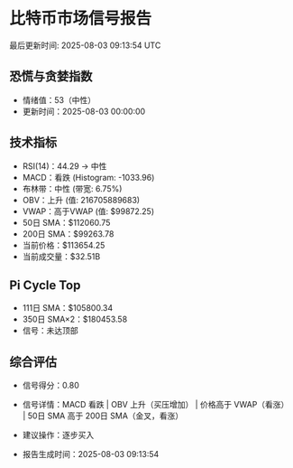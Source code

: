 # 比特币市场信号报告

最后更新时间: 2025-08-03 09:13:54 UTC

## 恐慌与贪婪指数
- 情绪值：53（中性）
- 更新时间：2025-08-03 00:00:00

## 技术指标
- RSI(14)：44.29 → 中性
- MACD：看跌 (Histogram: -1033.96)
- 布林带：中性 (带宽: 6.75%)
- OBV：上升 (值: 216705889683)
- VWAP：高于VWAP (值: $99872.25)
- 50日 SMA：$112060.75
- 200日 SMA：$99263.78
- 当前价格：$113654.25
- 当前成交量：$32.51B

## Pi Cycle Top
- 111日 SMA：$105800.34
- 350日 SMA×2：$180453.58
- 信号：未达顶部

## 综合评估
- 信号得分：0.80
- 信号详情：MACD 看跌 | OBV 上升（买压增加） | 价格高于 VWAP（看涨） | 50日 SMA 高于 200日 SMA（金叉，看涨）
- 建议操作：逐步买入

- 报告生成时间：2025-08-03 09:13:54